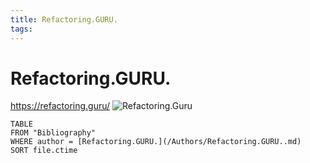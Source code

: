 ```yaml
---
title: Refactoring.GURU.
tags:
---
```


# Refactoring.GURU.
https://refactoring.guru/
![Refactoring.Guru](https://refactoring.guru/images/content-public/logos/logo-military.png?id=3eaf203cb26279327252e2c5f5d37c7f)
```dataview
TABLE
FROM "Bibliography"
WHERE author = [Refactoring.GURU.](/Authors/Refactoring.GURU..md)
SORT file.ctime
```
